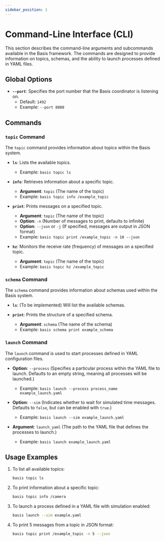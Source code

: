 ```yaml
---
sidebar_position: 1
---
```


# Command-Line Interface (CLI)

This section describes the command-line arguments and subcommands available in the Basis framework. The commands are designed to provide information on topics, schemas, and the ability to launch processes defined in YAML files.

## Global Options

- **`--port`**: Specifies the port number that the Basis coordinator is listening on.
  - Default: `1492`
  - Example: `--port 8080`

## Commands

### `topic` Command

The `topic` command provides information about topics within the Basis system.

- **`ls`**: Lists the available topics.
  - Example: `basis topic ls`
  
- **`info`**: Retrieves information about a specific topic.
  - **Argument**: `topic` (The name of the topic)
  - Example: `basis topic info /example_topic`

- **`print`**: Prints messages on a specified topic.
  - **Argument**: `topic` (The name of the topic)
  - **Option**: `-n` (Number of messages to print, defaults to infinite)
  - **Option**: `--json` or `-j` (If specified, messages are output in JSON format)
  - Example: `basis topic print /example_topic -n 10 --json`

- **`hz`**: Monitors the receive rate (frequency) of messages on a specified topic.
  - **Argument**: `topic` (The name of the topic)
  - Example: `basis topic hz /example_topic`

### `schema` Command

The `schema` command provides information about schemas used within the Basis system.

- **`ls`**: (To be implemented) Will list the available schemas.
  
- **`print`**: Prints the structure of a specified schema.
  - **Argument**: `schema` (The name of the schema)
  - Example: `basis schema print example_schema`

### `launch` Command

The `launch` command is used to start processes defined in YAML configuration files.

- **Option**: `--process` (Specifies a particular process within the YAML file to launch. Defaults to an empty string, meaning all processes will be launched.)
  - Example: `basis launch --process process_name example_launch.yaml`

- **Option**: `--sim` (Indicates whether to wait for simulated time messages. Defaults to `false`, but can be enabled with `true`.)
  - Example: `basis launch --sim example_launch.yaml`

- **Argument**: `launch_yaml` (The path to the YAML file that defines the processes to launch.)
  - Example: `basis launch example_launch.yaml`

## Usage Examples

1. To list all available topics:
   ```bash
   basis topic ls
   ```

2. To print information about a specific topic:
   ```bash
   basis topic info /camera
   ```

3. To launch a process defined in a YAML file with simulation enabled:
   ```bash
   basis launch --sim example.yaml
   ```

4. To print 5 messages from a topic in JSON format:
   ```bash
   basis topic print /example_topic -n 5 --json
   ``` 

